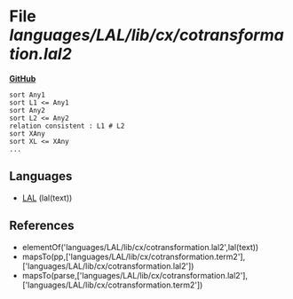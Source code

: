 # File _languages/LAL/lib/cx/cotransformation.lal2_
**[GitHub](https://github.com/softlang/yas/blob/master/languages/LAL/lib/cx/cotransformation.lal2)**
```
sort Any1
sort L1 <= Any1
sort Any2
sort L2 <= Any2
relation consistent : L1 # L2
sort XAny
sort XL <= XAny
...
```

## Languages
* [LAL](../languages/LAL.md) (lal(text))

## References
* elementOf('languages/LAL/lib/cx/cotransformation.lal2',lal(text))
* mapsTo(pp,['languages/LAL/lib/cx/cotransformation.term2'],['languages/LAL/lib/cx/cotransformation.lal2'])
* mapsTo(parse,['languages/LAL/lib/cx/cotransformation.lal2'],['languages/LAL/lib/cx/cotransformation.term2'])
